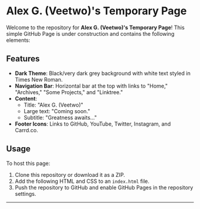 # Alex G. (Veetwo)'s Temporary Page

Welcome to the repository for **Alex G. (Veetwo)'s Temporary Page**! This simple GitHub Page is under construction and contains the following elements:

## Features
- **Dark Theme**: Black/very dark grey background with white text styled in Times New Roman.
- **Navigation Bar**: Horizontal bar at the top with links to "Home," "Archives," "Some Projects," and "Linktree."
- **Content**:
  - Title: "Alex G. (Veetwo)"
  - Large text: "Coming soon."
  - Subtitle: "Greatness awaits..."
- **Footer Icons**: Links to GitHub, YouTube, Twitter, Instagram, and Carrd.co.

## Usage
To host this page:
1. Clone this repository or download it as a ZIP.
2. Add the following HTML and CSS to an `index.html` file.
3. Push the repository to GitHub and enable GitHub Pages in the repository settings.

---

